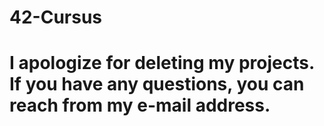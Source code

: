 # 42-Cursus
# I apologize for deleting my projects. If you have any questions, you can reach from my e-mail address.
